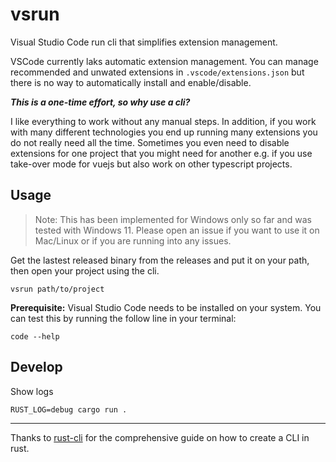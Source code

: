 # vsrun

Visual Studio Code run cli that simplifies extension management.



VSCode currently laks automatic extension management. You can manage recommended and unwated extensions in `.vscode/extensions.json` but there is no way to automatically install and enable/disable.

**_This is a one-time effort, so why use a cli?_**

I like everything to work without any manual steps. In addition, if you work with many different technologies you end up running many extensions you do not really need all the time. Sometimes you even need to disable extensions for one project that you might need for another e.g. if you use take-over mode for vuejs but also work on other typescript projects.

## Usage

> Note: This has been implemented for Windows only so far and was tested with Windows 11. Please open an issue if you want to use it on Mac/Linux or if you are running into any issues.


Get the lastest released binary from the releases and put it on your path, then open your project using the cli.

```
vsrun path/to/project
```

**Prerequisite:** Visual Studio Code needs to be installed on your system. You can test this by running the follow line in your terminal:

```
code --help
```



## Develop

Show logs
```
RUST_LOG=debug cargo run .
```

---

Thanks to [rust-cli](https://github.com/rust-cli) for the comprehensive guide on how to create a CLI in rust.
